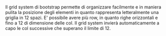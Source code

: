     <div class="container">
    <div class="row">
        <div class="col-12">
        </div>
    </div>
	</div>


Il grid system di bootstrap permette di organizzare facilmente e in maniera pulita la posizione degli elementi in quanto rappresenta letteralmente una griglia in 12 spazi. E' possibile avere più row, in quanto righe orizzontali e fino a 12 di dimensione delle col. Il grid system invierà automaticamente a capo le col successive che superano il limite di 12. 
